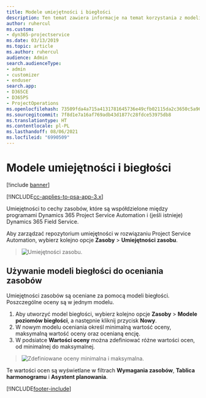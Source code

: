 ```yaml
---
title: Modele umiejętności i biegłości
description: Ten temat zawiera informacje na temat korzystania z modeli umiejętności i biegłości.
author: ruhercul
ms.custom:
- dyn365-projectservice
ms.date: 03/13/2019
ms.topic: article
ms.author: ruhercul
audience: Admin
search.audienceType:
- admin
- customizer
- enduser
search.app:
- D365CE
- D365PS
- ProjectOperations
ms.openlocfilehash: 73509fda4a715a4131781645736e49cfb02115da2c3650c5a966e35360e7703f
ms.sourcegitcommit: 7f8d1e7a16af769adb43d1877c28fdce53975db8
ms.translationtype: HT
ms.contentlocale: pl-PL
ms.lasthandoff: 08/06/2021
ms.locfileid: "6990509"
---
```

# <a name="skills-and-proficiency-models"></a>Modele umiejętności i biegłości

[!include [banner](../includes/psa-now-project-operations.md)]

[!INCLUDE[cc-applies-to-psa-app-3.x](../includes/cc-applies-to-psa-app-3x.md)]

Umiejętności to cechy zasobów, które są współdzielone między programami Dynamics 365 Project Service Automation i (jeśli istnieje) Dynamics 365 Field Service. 

Aby zarządzać repozytorium umiejętności w rozwiązaniu Project Service Automation, wybierz kolejno opcje **Zasoby** \> **Umiejętności zasobu**. 

> ![Umiejętności zasobu.](media/Resource-Management-image84.png)

## <a name="use-proficiency-models-to-rate-resources"></a>Używanie modeli biegłości do oceniania zasobów

Umiejętności zasobów są oceniane za pomocą modeli biegłości. Poszczególne oceny są w jednym modelu. 

1. Aby utworzyć model biegłości, wybierz kolejno opcje **Zasoby** \> **Modele poziomów biegłości**, a następnie kliknij przycisk **Nowy**.
2. W nowym modelu oceniania określ minimalną wartość oceny, maksymalną wartość oceny oraz ocenianą encję.
3. W podsiatce **Wartości oceny** można zdefiniować różne wartości ocen, od minimalnej do maksymalnej.

> ![Zdefiniowane oceny minimalna i maksymalna.](media/Resource-Management-image85.png)

Te wartości ocen są wyświetlane w filtrach **Wymagania zasobów**, **Tablica harmonogramu** i **Asystent planowania**.


[!INCLUDE[footer-include](../includes/footer-banner.md)]